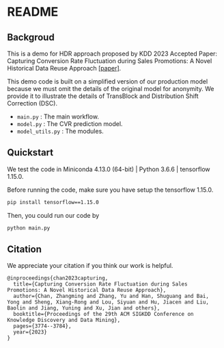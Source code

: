 # README

## Backgroud 

This is a demo for HDR approach proposed by KDD 2023 Accepted Paper: Capturing Conversion Rate Fluctuation during Sales Promotions: A Novel Historical Data Reuse Approach [[paper]](https://arxiv.org/abs/2305.12837). 

This demo code is built on a simplified version of our production model because we must omit the details of the original model for anonymity. We provide it to illustrate the details of TransBlock and Distribution Shift Correction (DSC).

+ `main.py` : The main workflow. 
+ `model.py` : The CVR prediction model. 
+ `model_utils.py` : The modules. 


## Quickstart  

We test the code in Miniconda 4.13.0 (64-bit) | Python 3.6.6 | tensorflow 1.15.0. 

Before running the code, make sure you have setup the tensorflow 1.15.0. 

```bash
pip install tensorflow==1.15.0
```

Then, you could run our code by 

```bash
python main.py
```

## Citation 

We appreciate your citation if you think our work is helpful. 

```
@inproceedings{chan2023capturing,
  title={Capturing Conversion Rate Fluctuation during Sales Promotions: A Novel Historical Data Reuse Approach},
  author={Chan, Zhangming and Zhang, Yu and Han, Shuguang and Bai, Yong and Sheng, Xiang-Rong and Lou, Siyuan and Hu, Jiacen and Liu, Baolin and Jiang, Yuning and Xu, Jian and others},
  booktitle={Proceedings of the 29th ACM SIGKDD Conference on Knowledge Discovery and Data Mining},
  pages={3774--3784},
  year={2023}
}
``` 
